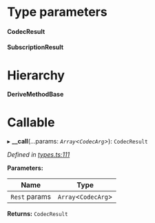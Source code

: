 

# Type parameters
#### CodecResult 
#### SubscriptionResult 
# Hierarchy

**DeriveMethodBase**

# Callable
▸ **__call**(...params: *`Array`<`CodecArg`>*): `CodecResult`

*Defined in [types.ts:111](https://github.com/polkadot-js/api/blob/55cb55a/packages/api/src/types.ts#L111)*

**Parameters:**

| Name | Type |
| ------ | ------ |
| `Rest` params | `Array`<`CodecArg`> |

**Returns:** `CodecResult`

